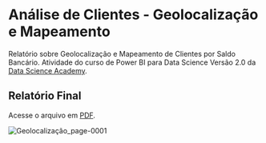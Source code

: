 # Análise de Clientes - Geolocalização e Mapeamento

Relatório sobre Geolocalização e Mapeamento de Clientes por Saldo Bancário. 
Atividade do curso de Power BI para Data Science Versão 2.0 da [Data Science Academy](https://www.datascienceacademy.com.br/start).


## Relatório Final

Acesse o arquivo em [PDF](https://github.com/maisonhenrique/dashboard-powerbi/blob/eaeae838d7e4a62ebfd211b42828835bffbc9e62/Dashboard-Mapeamento/Geolocaliza%C3%A7%C3%A3o.pdf).

![Geolocalização_page-0001](https://user-images.githubusercontent.com/99361817/168688248-00ac57c8-39c3-4b76-bc38-6dfc9dc4d1d8.jpg)
